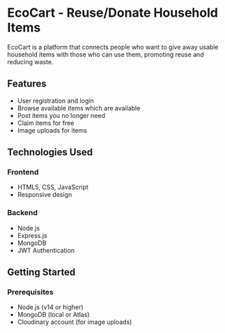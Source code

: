 # EcoCart - Reuse/Donate Household Items

EcoCart is a platform that connects people who want to give away usable household items with those who can use them, promoting reuse and reducing waste.

## Features

- User registration and login
- Browse available items which are available
- Post items you no longer need
- Claim items for free
- Image uploads for items

## Technologies Used

### Frontend
- HTML5, CSS, JavaScript
- Responsive design

### Backend
- Node.js
- Express.js
- MongoDB
- JWT Authentication


## Getting Started

### Prerequisites
- Node.js (v14 or higher)
- MongoDB (local or Atlas)
- Cloudinary account (for image uploads)

